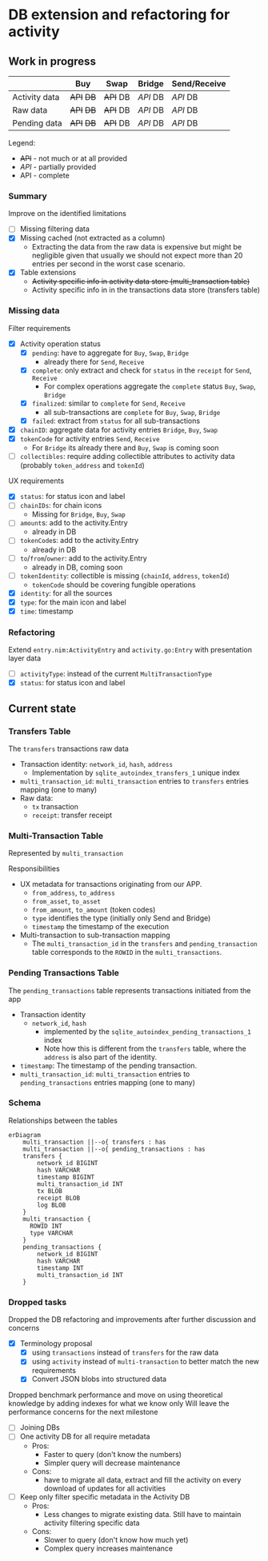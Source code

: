 # DB extension and refactoring for activity

## Work in progress

|               | Buy            | Swap           | Bridge        | Send/Receive  |
| ------------- | -------------- | -------------- | ------------- | ------------- |
| Activity data | ~~API~~ ~~DB~~ | ~~API~~   DB   |  _API_   DB   |  _API_   DB   |
| Raw data      | ~~API~~ ~~DB~~ | ~~API~~   DB   |  _API_   DB   |  _API_   DB   |
| Pending data  | ~~API~~ ~~DB~~ | ~~API~~   DB   |  _API_   DB   |  _API_   DB   |

Legend:

- ~~API~~ - not much or at all provided
- _API_ - partially provided
- API - complete

### Summary

Improve on the identified limitations

- [ ] Missing filtering data
- [x] Missing cached (not extracted as a column)
  - Extracting the data from the raw data is expensive but might be negligible given that usually we should not expect more than 20 entries per second in the worst case scenario.
- [x] Table extensions
  - ~~Activity specific info in activity data store (multi_transaction table)~~
  - Activity specific info in in the transactions data store (transfers table)

### Missing data

Filter requirements

- [x] Activity operation status
  - [x] `pending`: have to aggregate for `Buy`, `Swap`, `Bridge`
    - already there for `Send`, `Receive`
  - [x] `complete`: only extract and check for `status` in the `receipt` for `Send`, `Receive`
    - For complex operations aggregate the `complete` status `Buy`, `Swap`, `Bridge`
  - [x] `finalized`: similar to `complete`  for `Send`, `Receive`
    - all sub-transactions are `complete` for `Buy`, `Swap`, `Bridge`
  - [x] `failed`: extract from `status` for all sub-transactions
- [x] `chainID`: aggregate data for activity entries `Bridge`, `Buy`, `Swap`
- [x] `tokenCode` for activity entries `Send`, `Receive`
  - For `Bridge` its already there and `Buy`, `Swap` is coming soon
- [ ] `collectibles`: require adding collectible attributes to activity data (probably `token_address` and `tokenId`)

UX requirements

- [x] `status`: for status icon and label
- [ ] `chainIDs`: for chain icons
  - Missing for `Bridge`, `Buy`, `Swap`
- [ ] `amount`s: add to the activity.Entry
  - already in DB
- [ ] `tokenCode`s: add to the activity.Entry
  - already in DB
- [ ] `to`/`from`/`owner`: add to the activity.Entry
  - already in DB, coming soon
- [ ] `tokenIdentity`: collectible is missing (`chainId`, `address`, `tokenId`)
  - `tokenCode` should be covering fungible operations
- [x] `identity`: for all the sources
- [x] `type`: for the main icon and label
- [x] `time`: timestamp

### Refactoring

Extend `entry.nim:ActivityEntry` and `activity.go:Entry` with presentation layer data

- [ ] `activityType`: instead of the current `MultiTransactionType`
- [x] `status`: for status icon and label

## Current state

### Transfers Table

The `transfers` transactions raw data

- Transaction identity: `network_id`, `hash`, `address`
  - Implementation by `sqlite_autoindex_transfers_1` unique index
- `multi_transaction_id`: `multi_transaction` entries to `transfers` entries mapping (one to many)
- Raw data:
  - `tx` transaction
  - `receipt`: transfer receipt

### Multi-Transaction Table

Represented by `multi_transaction`

Responsibilities

- UX metadata for transactions originating from our APP.
  - `from_address`, `to_address`
  - `from_asset`, `to_asset`
  - `from_amount`, `to_amount` (token codes)
  - `type` identifies the type (initially only Send and Bridge)
  - `timestamp` the timestamp of the execution
- Multi-transaction to sub-transaction mapping
  - The `multi_transaction_id` in the `transfers` and `pending_transaction` table corresponds to the `ROWID` in the `multi_transactions`.

### Pending Transactions Table

The `pending_transactions` table represents transactions initiated from the app

- Transaction identity
  - `network_id`, `hash`
    - implemented by the `sqlite_autoindex_pending_transactions_1` index
    - Note how this is different from the `transfers` table, where the `address` is also part of the identity.
- `timestamp`: The timestamp of the pending transaction.
- `multi_transaction_id`: `multi_transaction` entries to `pending_transactions` entries mapping (one to many)

### Schema

Relationships between the tables

```mermaid
erDiagram
    multi_transaction ||--o{ transfers : has
    multi_transaction ||--o{ pending_transactions : has
    transfers {
        network_id BIGINT
        hash VARCHAR
        timestamp BIGINT
        multi_transaction_id INT
        tx BLOB
        receipt BLOB
        log BLOB
    }
    multi_transaction {
      ROWID INT
      type VARCHAR
    }
    pending_transactions {
        network_id BIGINT
        hash VARCHAR
        timestamp INT
        multi_transaction_id INT
    }
```

### Dropped tasks

Dropped the DB refactoring and improvements after further discussion and concerns

- [x] Terminology proposal
  - [x] using `transactions` instead of `transfers` for the raw data
  - [x] using `activity` instead of `multi-transaction` to better match the new requirements
  - [x] Convert JSON blobs into structured data

Dropped benchmark performance and move on using theoretical knowledge by adding indexes for what we know only
Will leave the performance concerns for the next milestone

- [ ] Joining DBs
- [ ] One activity DB for all require metadata
  - Pros:
    - Faster to query (don't know the numbers)
    - Simpler query will decrease maintenance
  - Cons:
    - have to migrate all data, extract and fill the activity on every download of updates for all activities
- [ ] Keep only filter specific metadata in the Activity DB
  - Pros:
    - Less changes to migrate existing data. Still have to maintain activity filtering specific data
  - Cons:
    - Slower to query (don't know how much yet)
    - Complex query increases maintenance

